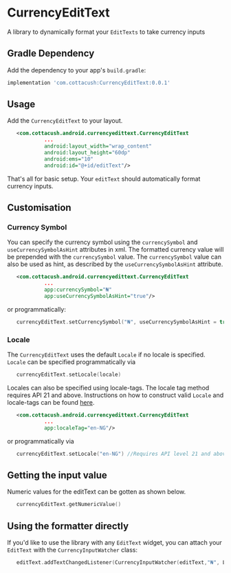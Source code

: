# CurrencyEditText 

A library to dynamically format your `EditTexts` to take currency inputs

## Gradle Dependency

Add the dependency to your app's `build.gradle`:

```groovy
implementation 'com.cottacush:CurrencyEditText:0.0.1'
```

## Usage

Add the `CurrencyEditText` to your layout. 
```xml
   <com.cottacush.android.currencyedittext.CurrencyEditText
            ...
            android:layout_width="wrap_content"
            android:layout_height="60dp"
            android:ems="10"
            android:id="@+id/editText"/>
```
That's all for basic setup. Your `editText` should automatically format currency inputs.
 
 
## Customisation

### Currency Symbol
You can specify the currency symbol using the  `currencySymbol` and `useCurrencySymbolAsHint` attributes in xml. 
The formatted currency value will be prepended with the `currencySymbol` value. The `currencySymbol` value can also 
be used as hint, as described by the `useCurrencySymbolAsHint` attribute.
 
```xml
   <com.cottacush.android.currencyedittext.CurrencyEditText
            ...
            app:currencySymbol="₦"
            app:useCurrencySymbolAsHint="true"/>
```
or programmatically:
```kotlin
   currencyEditText.setCurrencySymbol("₦", useCurrencySymbolAsHint = true)
```

### Locale 
The `CurrencyEditText` uses the default `Locale` if no locale is specified. `Locale` can be specified programmatically via
```kotlin
   currencyEditText.setLocale(locale)
```
 Locales can also be specified using locale-tags. The locale tag method requires API 21 and above. Instructions on how to construct
 valid `Locale` and locale-tags can be found [here](https://docs.oracle.com/javase/tutorial/i18n/locale/create.html#factory).
  
 ```xml
    <com.cottacush.android.currencyedittext.CurrencyEditText
             ...
             app:localeTag="en-NG"/>
 ```
 or programmatically via 
 
 ```kotlin
    currencyEditText.setLocale("en-NG") //Requires API level 21 and above.
 ```
 
## Getting the input value

Numeric values for the editText can be gotten as shown below. 
 ```kotlin
    currencyEditText.getNumericValue()
 ```
 
## Using the formatter directly
 If you'd like to use the library with any `EditText` widget, you can attach your `EditText` with the `CurrencyInputWatcher` class:
  
 ```kotlin
    editText.addTextChangedListener(CurrencyInputWatcher(editText,"₦", Locale.getDefault()))
 ```
 